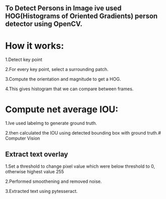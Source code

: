 ## To Detect Persons in Image ive used HOG(Histograms of Oriented Gradients) person detector using OpenCV.

# How it works:

1.Detect key point

2.For every key point, select a surrounding patch.

3.Compute the orientation and magnitude to get a HOG.

4.This gives histogram that we can compare between frames.

# Compute net average IOU:

1.Ive used labelmg to generate ground truth.

2.then calculated the IOU using detected bounding box with ground truth.# Computer Vision

## Extract text overlay

1.Set a threshold to change pixel value which were below threshold to 0, otherwise highest value 255

2.Performed smoothening and removed noise.

3.Extracted text using pytesseract.



